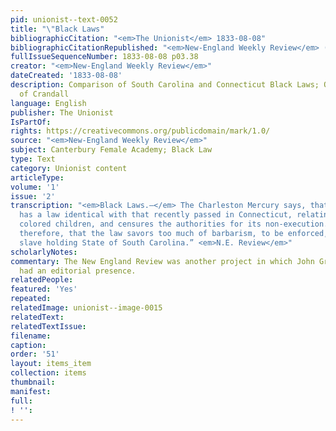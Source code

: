 ```yaml
---
pid: unionist--text-0052
title: "\"Black Laws"
bibliographicCitation: "<em>The Unionist</em> 1833-08-08"
bibliographicCitationRepublished: "<em>New-England Weekly Review</em> (not yet researched)"
fullIssueSequenceNumber: 1833-08-08 p03.38
creator: "<em>New-England Weekly Review</em>"
dateCreated: '1833-08-08'
description: Comparison of South Carolina and Connecticut Black Laws; Outrage at persecution
  of Crandall
language: English
publisher: The Unionist
IsPartOf: 
rights: https://creativecommons.org/publicdomain/mark/1.0/
source: "<em>New-England Weekly Review</em>"
subject: Canterbury Female Academy; Black Law
type: Text
category: Unionist content
articleType: 
volume: '1'
issue: '2'
transcription: "<em>Black Laws.—</em> The Charleston Mercury says, that South Carolina
  has a law identical with that recently passed in Connecticut, relating to instructing
  colored children, and censures the authorities for its non-execution. It seems,
  therefore, that the law savors too much of barbarism, to be enforced, even in the
  slave holding State of South Carolina.” <em>N.E. Review</em>"
scholarlyNotes: 
commentary: The New England Review was another project in which John Greenleaf Whittier
  had an editorial presence.
relatedPeople: 
featured: 'Yes'
repeated: 
relatedImage: unionist--image-0015
relatedText: 
relatedTextIssue: 
filename: 
caption: 
order: '51'
layout: items_item
collection: items
thumbnail: 
manifest: 
full: 
! '': 
---
```

